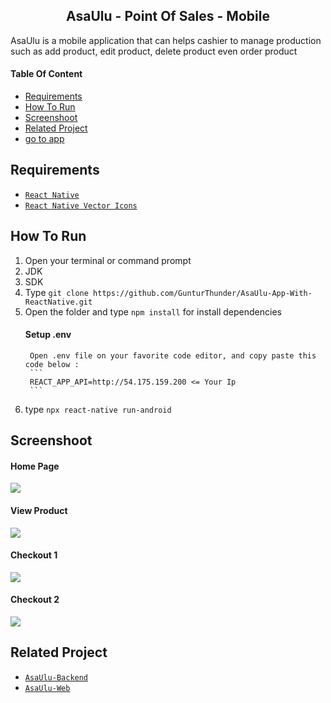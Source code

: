 <section id="home">
	
<h1 align="center">AsaUlu - Point Of Sales - Mobile</h1>

AsaUlu is a mobile application that can helps cashier to manage production such as add product, edit product, delete product even order product
</section>

#### Table Of Content
<div class="header">
	<ul>
		<li><a href="#requirements">Requirements</a></li>
		<li><a href="#how-to-run">How To Run</a></li>
		<li><a href="#screenshoot">Screenshoot</a></li>
		<li><a href="#related-project">Related Project</a></li>
		<li class="app"><a href="https://firebasestorage.googleapis.com/v0/b/bampor-a3faa.appspot.com/o/apk%2FasaUluApp.apk?alt=media&token=d8369847-8418-4a79-9ec1-882da87c384a" target="_blank">go to app</a></li>
	</ul>
</div>

<section id="requirements">
	
## Requirements
* [`React Native`](https://reactnative.dev/)
* [`React Native Vector Icons`](https://github.com/oblador/react-native-vector-icons)
</section>

<section id="how-to-run">
	
## How To Run
1. Open your terminal or command prompt
2. JDK
3. SDK
4. Type `git clone https://github.com/GunturThunder/AsaUlu-App-With-ReactNative.git`
5. Open the folder and type `npm install` for install dependencies
	#### Setup .env
		Open .env file on your favorite code editor, and copy paste this code below :
		```
		REACT_APP_API=http://54.175.159.200 <= Your Ip
		```
6. type `npx react-native run-android`
</section>

<section id="screenshoot">
	
## Screenshoot
<div class="demo">
    <div class="items">
    	<h4 class="title-demo">Home Page</h4>
		<img class="img-demo" src="https://github.com/GunturThunder/AsaUlu-App-With-ReactNative/blob/master/img-portfolio/home.png?raw=true">  
    </div>
    <div class="items">
    	<h4 class="title-demo">View Product</h4>
		<img class="img-demo" src="https://github.com/GunturThunder/AsaUlu-App-With-ReactNative/blob/master/img-portfolio/modal.png?raw=true">  
    </div>
    <div class="items">
    	<h4 class="title-demo">Checkout 1</h4>
		<img class="img-demo" src="https://github.com/GunturThunder/AsaUlu-App-With-ReactNative/blob/master/img-portfolio/checkout-1.png?raw=true">  
    </div>
    <div class="items">
    	<h4 class="title-demo">Checkout 2</h4>
		<img class="img-demo" src="https://github.com/GunturThunder/AsaUlu-App-With-ReactNative/blob/master/img-portfolio/checkout-2.png?raw=true">  
    </div>
</div>
</section>

<section id="related-project">
	
## Related Project
* [`AsaUlu-Backend`](https://github.com/GunturThunder/Pont-Of-Sale-Appp-New.git)
* [`AsaUlu-Web`](https://github.com/GunturThunder/Pont-Of-Sale-App-Using-ReactJs-Redux.git)
</section>
